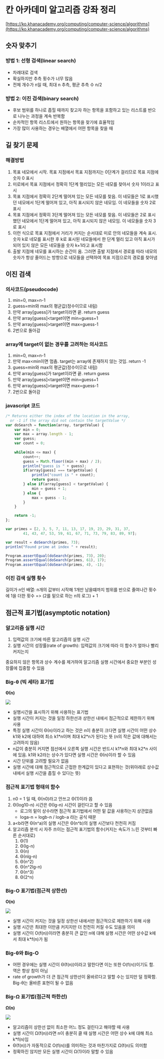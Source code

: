 # 칸 아카데미 알고리즘 강좌 정리

[https://ko.khanacademy.org/computing/computer-science/algorithms](https://ko.khanacademy.org/computing/computer-science/algorithms)

## 숫자 맞추기

### 방법 1: 선형 검색(linear search)

- 차례대로 검색
- 확실하지만 추측 횟수가 너무 많음 
- 전체 개수가 n일 때, 최대 n 추측, 평균 추측 수 n/2

### 방법 2: 이진 검색(binary search)

- 후보 범위를 하나로 좁힐 때까지 찾고자 하는 항목을 포함하고 있는 리스트를 반으로 나누는 과정을 계속 반복함
- 순차적인 항목 리스트에서 원하는 항목을 찾기에 효율적임
- 가장 많이 사용하는 경우는 배열에서 어떤 항목을 찾을 때

## 길 찾기 문제

### 해결방법

1. 목표 네모에서 시작. 목표 지점에서 목표 지점까지는 0단계가 걸리므로 목표 지점에 숫자 0 표시
2. 미로에서 목표 지점에서 정확히 1단계 멀리있는 모든 네모를 찾아서 숫자 1이라고 표시
3. 목표 지점에서 정확히 2단계 떨어져 있는 모든 네모를 찾음. 이 네모들은 1로 표시했던 네모에서 1단계 떨어져 있고, 아직 표시되지 않은 네모임. 이 네모들을 숫자 2로 표시
4. 목표 지점에서 정확히 3단계 떨어져 있는 모든 네모를 찾음. 이 네모들은 2로 표시했던 네모에서 1단계 떨어져 있고, 아직 표시되지 않은 네모임. 이 네모들을 숫자 3로 표시
5. 이런 식으로 목표 지점에서 거리가 커지는 순서대로 미로 안의 네모들을 계속 표시. 숫자 k로 네모를 표시한 후 k로 표시된 네모들에서 한 단계 멀리 있고 아직 표시가 되어 있지 않은 모든 네모들을 숫자 k+1라고 표시함
6. 출발 지점에 네모를 표시하는 순간이 옴. 그러면 출발 지점에서 경로를 따라 네모의 숫자가 항상 줄어드는 방향으로 네모들을 선택하여 목표 지점으로의 경로를 찾아냄

## 이진 검색 

### 의사코드(pseudocode)

1.  min=0, max=n-1
2. guess=min와 max의 평균값(정수이므로 내림)
3. 만약 array[guess]가 target이라면 끝. return guess
4. 만약 array[guess]<target이면 min=guess+1
5. 만약 array[guess]>target이면 max=guess-1
6. 2번으로 돌아감

### array에 target이 없는 경우를 고려하는 의사코드

1. min=0, max=n-1
2. 만약 max<min이면 멈춤. target는 array에 존재하지 않는 것임. return -1
3. guess=min와 max의 평균값(정수이므로 내림)
4. 만약 array[guess]가 target이라면 끝. return guess
5. 만약 array[guess]<target이면 min=guess+1
6. 만약 array[guess]>target이면 max=guess-1
7. 2번으로 돌아감

### javascript 코드

```js
/* Returns either the index of the location in the array,
  or -1 if the array did not contain the targetValue */
var doSearch = function(array, targetValue) {
	var min = 0;
	var max = array.length - 1;
    var guess;
    var count = 0;
    
    while(min <= max) {
        count++;
		guess = Math.floor((min + max) / 2);
		println("guess is " + guess);
		if(array[guess] === targetValue) {
		    println("count is " + count);
			return guess;
		} else if(array[guess] < targetValue) {
			min = guess + 1;
		} else {
			max = guess - 1;
		}
	}

	return -1;
};

var primes = [2, 3, 5, 7, 11, 13, 17, 19, 23, 29, 31, 37, 
		41, 43, 47, 53, 59, 61, 67, 71, 73, 79, 83, 89, 97];

var result = doSearch(primes, 73);
println("Found prime at index " + result);

Program.assertEqual(doSearch(primes, 73), 20);
Program.assertEqual(doSearch(primes, 61), 17);
Program.assertEqual(doSearch(primes, 4), -1);
```

### 이진 검색 실행 횟수

길이가 n인 배열: n개의 값부터 시작해 1개만 남을떄까지 범위를 반으로 줄여나간 횟수에 1을 더한 횟수 
=> (2를 밑으로 하는 n의 로그) + 1

## 점근적 표기법(asymptotic notation)

### 알고리즘 실행 시간

1. 입력값의 크기에 따른 알고리즘의 실행 시간
2. 실행 시간의 성장률(rate of growth): 입력값의 크기에 따라 이 함수가 얼마나 빨리 커지는지

중요하지 않은 항목과 상수 계수를 제거하여 알고리즘 실행 시간에서 중요한 부분인 성장률에 집중할 수 있음

### Big-θ (빅 세타) 표기법

**Θ(n)**

![](Khan-Algorithm_1.png)

- 실행시간을 표시하기 위해 사용하는 표기법
- 실행 시간이 커지는 것을 일정 하한선과 상한선 내에서 점근적으로 제한하기 위해 사용
- 특정 실행 시간이 Θ(n)이라고 하는 것은 n이 충분히 크다면 실행 시간이 어떤 상수 k1와 k2에 대하여 최소 k1\*n이며 최대 k2\*n가 된다는 뜻 (n의 작은 값에 대해서는 고려하지 않음)
- n값이 충분히 커지면 점선에서 오른쪽 실행 시간은 반드시 k1\*n와 최대 k2\*n 사이에 있음. k1와 k2라는 상수가 있다면 실행 시간은 Θ(n)이라 할 수 있음
- 시간 단위를 고려할 필요가 없음
- 실행 시간에 대해 점근적으로 근접한 한계값이 있다고 표현하는 것(위아래로 상수값 내에서 실행 시간을 좁힐 수 있다는 뜻)

### 점근적 표기법 형태의 함수

1. n0 = 1 일 때, Θ(n0)라고 안쓰고 Θ(1)이라 씀
2. Θ(log10-n) 시간은 Θ(lg-n) 시간이 걸린다고 할 수 있음
	- 로그의 밑이 상수라면 점근적 표기법에서 어떤 밑 값을 사용하는지 상관없음
	- loga-n = logb-n / logb-a 라는 공식 때문
3. a<b라면 Θ(n^a)의 실행 시간은 Θ(n^b)의 실행 시간보다 천천히 커짐
4. 알고리즘 분석 시 자주 쓰이는 점근적 표기법의 함수(커지는 속도가 느린 것부터 빠른 순서대로)
	1. Θ(1)
	2. Θ(lg-n)
	3. Θ(n)
	4. Θ(nlg-n)
	5. Θ(n^2)
	6. Θ(n^2lg-n)
	7. Θ(n^3)
	8. Θ(2^n)

### Big-O 표기법(점근적 상한선)

**O(n)**

![](Khan-Algorithm_2.png)

- 실행 시간이 커지는 것을 일정 상한선 내에서만 점근적으로 제한하기 위해 사용
- 실행 시간은 최대한 이만큼 커지지만 더 천천히 커질 수도 있음을 의미
- 실행 시간이 O(f(n))이라면 충분히 큰 값인 n에 대해 실행 시간은 어떤 상수값 k에서 최대 k*f(n)가 됨

### Big-θ와 Big-O

- 어떤 경우에는 실행 시간이 Θ(f(n))이라고 말한다면 이는 또한 O(f(n))이기도 함. 역은 항상 참이 아님
- rate of growth가 더 큰 점근적 상한선이 올바르다고 말할 수는 있지만 덜 정확함. Big-θ는 올바른 표현이 될 수 없음

### Big-Ω 표기법(점근적 하한선)

**Ω(n)**

![](Khan-Algorithm_3.png)

- 알고리즘이 상한선 없이 최소한 어느 정도 걸린다고 해야할 때 사용
- 실행 시간이 Ω(f(n))라면 n이 충분히 클 때 실행 시간은 어떤 상수 k에 대해 최소 k*f(n)임
- Θ(f(n))가 자동적으로 O(f(n))를 의미하는 것과 마찬가지로 Ω(f(n)도 의미함
- 정확하진 않지만 모든 실행 시간이 Ω(1)이라 말할 수 있음